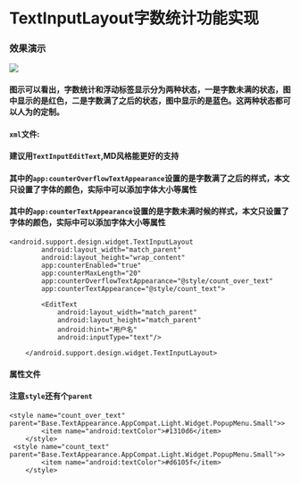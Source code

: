 # TextInputLayout字数统计功能实现
### 效果演示
![](http://123.206.20.217/brioalcode/up//8b817590bdc6b55d942e4ef4e1349d2f295.gif)
#### 图示可以看出，字数统计和浮动标签显示分为两种状态，一是字数未满的状态，图中显示的是红色，二是字数满了之后的状态，图中显示的是蓝色。这两种状态都可以人为的定制。

#### `xml`文件:
#### 建议用`TextInputEditText`,MD风格能更好的支持
#### 其中的`app:counterOverflowTextAppearance`设置的是字数满了之后的样式，本文只设置了字体的颜色，实际中可以添加字体大小等属性
#### 其中的`app:counterTextAppearance`设置的是字数未满时候的样式，本文只设置了字体的颜色，实际中可以添加字体大小等属性
```
<android.support.design.widget.TextInputLayout
        android:layout_width="match_parent"
        android:layout_height="wrap_content"
        app:counterEnabled="true"
        app:counterMaxLength="20"
        app:counterOverflowTextAppearance="@style/count_over_text"
        app:counterTextAppearance="@style/count_text">

        <EditText
            android:layout_width="match_parent"
            android:layout_height="match_parent"
            android:hint="用户名"
            android:inputType="text"/>

    </android.support.design.widget.TextInputLayout>
```

#### 属性文件
#### 注意`style`还有个`parent`
```
<style name="count_over_text" parent="Base.TextAppearance.AppCompat.Light.Widget.PopupMenu.Small">>
        <item name="android:textColor">#1310d6</item>
    </style>
 <style name="count_text" parent="Base.TextAppearance.AppCompat.Light.Widget.PopupMenu.Small">>
        <item name="android:textColor">#d6105f</item>
    </style>

```
